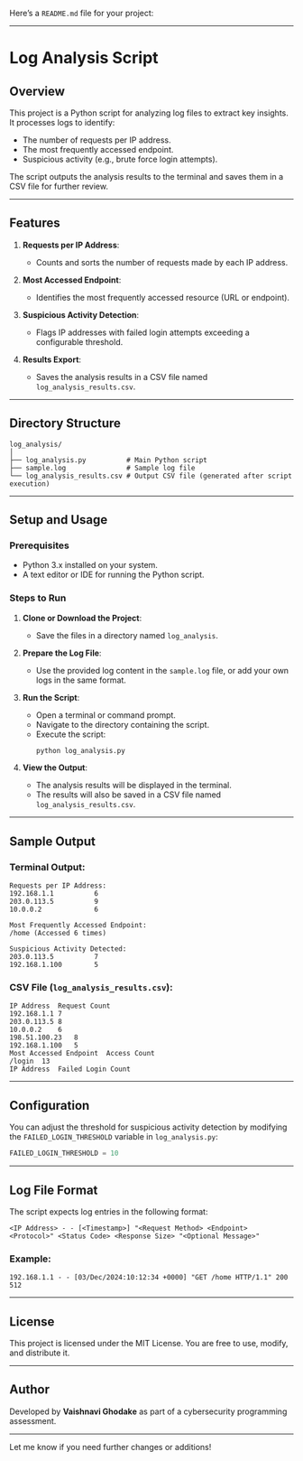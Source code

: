 Here’s a `README.md` file for your project:

---

# Log Analysis Script

## **Overview**

This project is a Python script for analyzing log files to extract key insights. It processes logs to identify:
- The number of requests per IP address.
- The most frequently accessed endpoint.
- Suspicious activity (e.g., brute force login attempts).

The script outputs the analysis results to the terminal and saves them in a CSV file for further review.

---

## **Features**

1. **Requests per IP Address**:
   - Counts and sorts the number of requests made by each IP address.

2. **Most Accessed Endpoint**:
   - Identifies the most frequently accessed resource (URL or endpoint).

3. **Suspicious Activity Detection**:
   - Flags IP addresses with failed login attempts exceeding a configurable threshold.

4. **Results Export**:
   - Saves the analysis results in a CSV file named `log_analysis_results.csv`.

---

## **Directory Structure**

```plaintext
log_analysis/
│
├── log_analysis.py          # Main Python script
├── sample.log               # Sample log file
└── log_analysis_results.csv # Output CSV file (generated after script execution)
```

---

## **Setup and Usage**

### Prerequisites
- Python 3.x installed on your system.
- A text editor or IDE for running the Python script.

### Steps to Run
1. **Clone or Download the Project**:
   - Save the files in a directory named `log_analysis`.

2. **Prepare the Log File**:
   - Use the provided log content in the `sample.log` file, or add your own logs in the same format.

3. **Run the Script**:
   - Open a terminal or command prompt.
   - Navigate to the directory containing the script.
   - Execute the script:
     ```bash
     python log_analysis.py
     ```

4. **View the Output**:
   - The analysis results will be displayed in the terminal.
   - The results will also be saved in a CSV file named `log_analysis_results.csv`.

---

## **Sample Output**

### Terminal Output:
```plaintext
Requests per IP Address:
192.168.1.1          6
203.0.113.5          9
10.0.0.2             6

Most Frequently Accessed Endpoint:
/home (Accessed 6 times)

Suspicious Activity Detected:
203.0.113.5          7
192.168.1.100        5
```

### CSV File (`log_analysis_results.csv`):
```csv
IP Address	Request Count
192.168.1.1	7
203.0.113.5	8
10.0.0.2	6
198.51.100.23	8
192.168.1.100	5
Most Accessed Endpoint	Access Count
/login	13
IP Address	Failed Login Count
```

---

## **Configuration**

You can adjust the threshold for suspicious activity detection by modifying the `FAILED_LOGIN_THRESHOLD` variable in `log_analysis.py`:

```python
FAILED_LOGIN_THRESHOLD = 10
```

---

## **Log File Format**

The script expects log entries in the following format:
```
<IP Address> - - [<Timestamp>] "<Request Method> <Endpoint> <Protocol>" <Status Code> <Response Size> "<Optional Message>"
```

### Example:
```plaintext
192.168.1.1 - - [03/Dec/2024:10:12:34 +0000] "GET /home HTTP/1.1" 200 512
```

---

## **License**

This project is licensed under the MIT License. You are free to use, modify, and distribute it.

---

## **Author**

Developed by **Vaishnavi Ghodake** as part of a cybersecurity programming assessment.

---

Let me know if you need further changes or additions!
 
